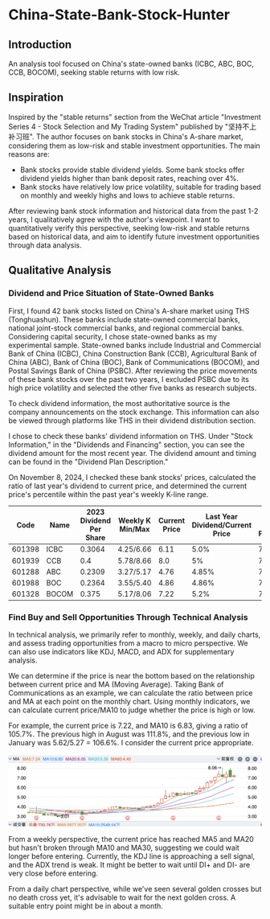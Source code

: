 # China-State-Bank-Stock-Hunter


## Introduction

An analysis tool focused on China's state-owned banks (ICBC, ABC, BOC, CCB, BOCOM), seeking stable returns with low risk.

## Inspiration


Inspired by the "stable returns" section from the WeChat article "Investment Series 4 - Stock Selection and My Trading System" published by "坚持不上补习班". The author focuses on bank stocks in China's A-share market, considering them as low-risk and stable investment opportunities. The main reasons are:

- Bank stocks provide stable dividend yields. Some bank stocks offer dividend yields higher than bank deposit rates, reaching over 4%.
- Bank stocks have relatively low price volatility, suitable for trading based on monthly and weekly highs and lows to achieve stable returns.

After reviewing bank stock information and historical data from the past 1-2 years, I qualitatively agree with the author's viewpoint. I want to quantitatively verify this perspective, seeking low-risk and stable returns based on historical data, and aim to identify future investment opportunities through data analysis.

## Qualitative Analysis

### Dividend and Price Situation of State-Owned Banks

First, I found 42 bank stocks listed on China's A-share market using THS (Tonghuashun). These banks include state-owned commercial banks, national joint-stock commercial banks, and regional commercial banks. Considering capital security, I chose state-owned banks as my experimental sample. State-owned banks include Industrial and Commercial Bank of China (ICBC), China Construction Bank (CCB), Agricultural Bank of China (ABC), Bank of China (BOC), Bank of Communications (BOCOM), and Postal Savings Bank of China (PSBC). After reviewing the price movements of these bank stocks over the past two years, I excluded PSBC due to its high price volatility and selected the other five banks as research subjects.

To check dividend information, the most authoritative source is the company announcements on the stock exchange. This information can also be viewed through platforms like THS in their dividend distribution section.

I chose to check these banks' dividend information on THS. Under "Stock Information," in the "Dividends and Financing" section, you can see the dividend amount for the most recent year. The dividend amount and timing can be found in the "Dividend Plan Description."

On November 8, 2024, I checked these bank stocks' prices, calculated the ratio of last year's dividend to current price, and determined the current price's percentile within the past year's weekly K-line range.

| Code | Name | 2023 Dividend Per Share | Weekly K Min/Max | Current Price | Last Year Dividend/Current Price | Current Price Percentile |
|------|------|------------------------|------------------|---------------|--------------------------------|------------------------|
| 601398 | ICBC | 0.3064 | 4.25/6.66 | 6.11 | 5.0% | 77.1% |
| 601939 | CCB | 0.4 | 5.78/8.66 | 8.0 | 5% | 77.2% |
| 601288 | ABC | 0.2309 | 3.27/5.17 | 4.76 | 4.85% | 78.4% |
| 601988 | BOC | 0.2364 | 3.55/5.40 | 4.86 | 4.86% | 70.8% |
| 601328 | BOCOM | 0.375 | 5.17/8.06 | 7.22 | 5.2% | 70.9% |
### Find Buy and Sell Opportunities Through Technical Analysis

In technical analysis, we primarily refer to monthly, weekly, and daily charts, and assess trading opportunities from a macro to micro perspective. We can also use indicators like KDJ, MACD, and ADX for supplementary analysis.

We can determine if the price is near the bottom based on the relationship between current price and MA (Moving Average). Taking Bank of Communications as an example, we can calculate the ratio between price and MA at each point on the monthly chart. Using monthly indicators, we can calculate current price/MA10 to judge whether the price is high or low.

For example, the current price is 7.22, and MA10 is 6.83, giving a ratio of 105.7%. The previous high in August was 111.8%, and the previous low in January was 5.62/5.27 = 106.6%. I consider the current price appropriate.

![image.png](./resource/img/sample_stock_price.png)

From a weekly perspective, the current price has reached MA5 and MA20 but hasn't broken through MA10 and MA30, suggesting we could wait longer before entering. Currently, the KDJ line is approaching a sell signal, and the ADX trend is weak. It might be better to wait until DI+ and DI- are very close before entering.

From a daily chart perspective, while we've seen several golden crosses but no death cross yet, it's advisable to wait for the next golden cross. A suitable entry point might be in about a month.